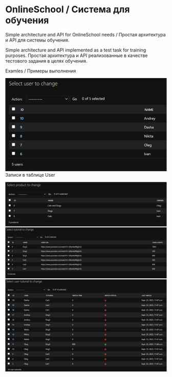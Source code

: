 # OnlineSchool / Система для обучения
Simple architecture and API for OnlineSchool needs / Простая архитектура и API для системы обучения.

Simple architecture and API implemented as a test task for training purposes.
Простая архитектура и API реализованные в качестве тестового задания в целях обучения.


Examles / Примеры выполнения


![alt text](https://github.com/Bow0Tie/OnlineSchool/blob/main/examples/users_table.png?raw=true)
Записи в таблице User


![alt text](https://github.com/Bow0Tie/OnlineSchool/blob/main/examples/products_table.png?raw=true)
![alt text](https://github.com/Bow0Tie/OnlineSchool/blob/main/examples/Tutorials_table.png?raw=true)
![alt text](https://github.com/Bow0Tie/OnlineSchool/blob/main/examples/UserTutorials_table.png?raw=true)

